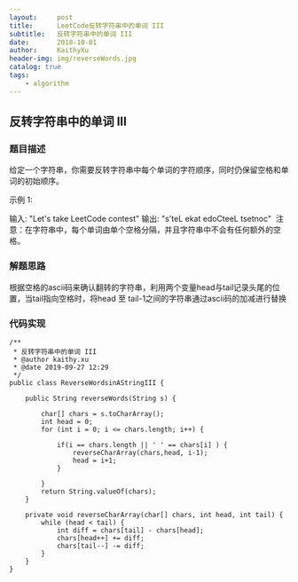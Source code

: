 ```yaml
---
layout:     post
title:      LeetCode反转字符串中的单词 III
subtitle:   反转字符串中的单词 III
date:       2018-10-01
author:     KaithyXu
header-img: img/reverseWords.jpg
catalog: true
tags:
    - algorithm
---
```

## 反转字符串中的单词 III


### 题目描述

给定一个字符串，你需要反转字符串中每个单词的字符顺序，同时仍保留空格和单词的初始顺序。

示例 1:

输入: "Let's take LeetCode contest"
输出: "s'teL ekat edoCteeL tsetnoc" 
注意：在字符串中，每个单词由单个空格分隔，并且字符串中不会有任何额外的空格。

### 解题思路

 根据空格的ascii码来确认翻转的字符串，利用两个变量head与tail记录头尾的位置，当tail指向空格时，将head 至 tail-1之间的字符串通过ascii码的加减进行替换

### 代码实现

```
/**
 * 反转字符串中的单词 III
 * @author kaithy.xu
 * @date 2019-09-27 12:29
 */
public class ReverseWordsinAStringIII {

    public String reverseWords(String s) {

        char[] chars = s.toCharArray();
        int head = 0;
        for (int i = 0; i <= chars.length; i++) {

            if(i == chars.length || ' ' == chars[i] ) {
                reverseCharArray(chars,head, i-1);
                head = i+1;
            }

        }
        return String.valueOf(chars);
    }

    private void reverseCharArray(char[] chars, int head, int tail) {
        while (head < tail) {
            int diff = chars[tail] - chars[head];
            chars[head++] += diff;
            chars[tail--] -= diff;
        }
    }
}

```

